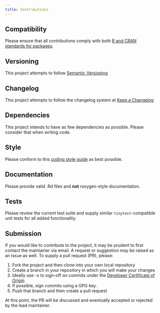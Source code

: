 ```yaml
---
title: Contributions
---
```


## Compatibility
Please ensure that all contributions comply with both
[R and CRAN standards for packages](https://cran.r-project.org/doc/manuals/r-release/R-exts.html).

## Versioning
This project attempts to follow [Semantic Versioning](https://semver.org/)

## Changelog
This project attempts to follow the changelog system at
[Keep a Changelog](https://keepachangelog.com/)

## Dependencies
This project intends to have as few dependencies as possible. Please consider
that when writing code.

## Style
Please conform to this
[coding style guide](https://www.avrahamadler.com/coding-style-guide/) as best
possible.

## Documentation
Please provide valid .Rd files and **not** roxygen-style documentation.

## Tests
Please review the current test suite and supply similar `tinytest`-compatible
unit tests for all added functionality. 

## Submission
If you would like to contribute to the project, it may be prudent to first
contact the maintainer via email. A request or suggestion may be raised as an
issue as well. To supply a pull request (PR), please:

 1. Fork the project and then clone into your own local repository
 2. Create a branch in your repository in which you will make your changes
 3. Ideally use -s to sign-off on commits under the
 [Developer Certificate of Origin](https://developercertificate.org/).
 4. If possible, sign commits using a GPG key.
 5. Push that branch and then create a pull request
 
At this point, the PR will be discussed and eventually accepted or rejected by
the lead maintainer.
